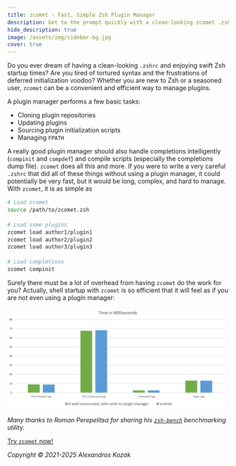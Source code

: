 ```yaml
---
title: zcomet - Fast, Simple Zsh Plugin Manager
description: Get to the prompt quickly with a clean-looking zcomet .zshrc!
hide_description: true
image: /assets/img/sidebar-bg.jpg
cover: true
---
```


Do you ever dream of having a clean-looking `.zshrc` and enjoying swift Zsh startup times? Are you tired of tortured syntax and the frustrations of deferred initialization voodoo? Whether you are new to Zsh or a seasoned user, `zcomet` can be a convenient and efficient way to manage plugins.

A plugin manager performs a few basic tasks:

  * Cloning plugin repositories
  * Updating plugins
  * Sourcing plugin initialization scripts
  * Managing `FPATH`

A really good plugin manager should also handle completions intelligently (`compinit` and `compdef`) and compile scripts (especially the completions dump file). `zcomet` does all this and more. If you were to write a very careful `.zshrc` that did all of these things without using a plugin manager, it could potentially be very fast, but it would be long, complex, and hard to manage. With `zcomet`, it is as simple as

```sh
# Load zcomet
source /path/to/zcomet.zsh

# Load some plugins
zcomet load author1/plugin1
zcomet load author2/plugin2
zcomet load author3/plugin3

# Load completions
zcomet compinit
```

Surely there must be a lot of overhead from having `zcomet` do the work for you? Actually, shell startup with `zcomet` is so efficient that it will feel as if you are not even using a plugin manager:

[![Latencies in Milliseconds](https://raw.githubusercontent.com/agkozak/zcomet-media/main/latencies.png)](https://github.com/romkatv/zsh-bench/tree/75e9fa15b9993983ed55c1584770b78215305149#plugin-managers)

*Many thanks to Roman Perepelitsa for sharing his [`zsh-bench`](https://github.com/romkatv/zsh-bench) benchmarking utility.*

[Try `zcomet` now!](https://github.com/agkozak/zcomet)

*Copyright &copy; 2021-2025 Alexandros Kozak*
